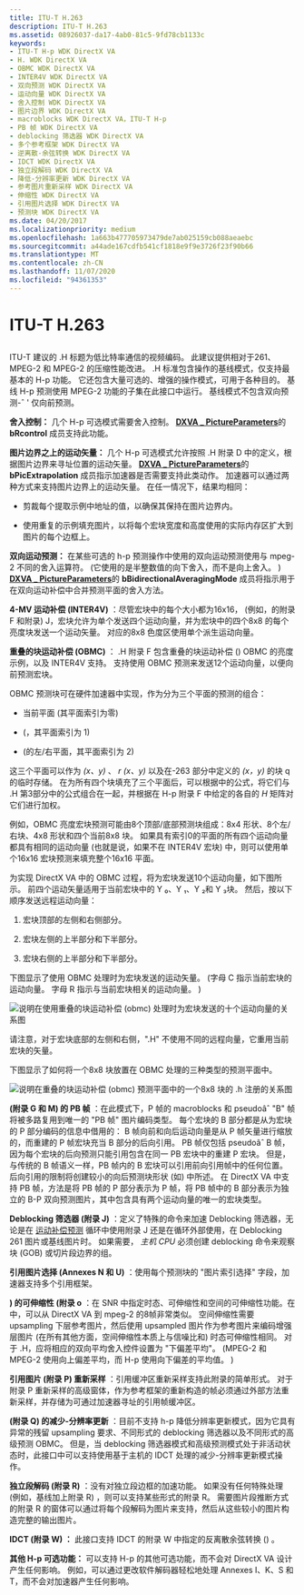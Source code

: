 ```yaml
---
title: ITU-T H.263
description: ITU-T H.263
ms.assetid: 08926037-da17-4ab0-81c5-9fd78cb1133c
keywords:
- ITU-T H-p WDK DirectX VA
- H. WDK DirectX VA
- OBMC WDK DirectX VA
- INTER4V WDK DirectX VA
- 双向预测 WDK DirectX VA
- 运动向量 WDK DirectX VA
- 舍入控制 WDK DirectX VA
- 图片边界 WDK DirectX VA
- macroblocks WDK DirectX VA，ITU-T H-p
- PB 帧 WDK DirectX VA
- deblocking 筛选器 WDK DirectX VA
- 多个参考框架 WDK DirectX VA
- 逆离散-余弦转换 WDK DirectX VA
- IDCT WDK DirectX VA
- 独立段解码 WDK DirectX VA
- 降低-分辨率更新 WDK DirectX VA
- 参考图片重新采样 WDK DirectX VA
- 伸缩性 WDK DirectX VA
- 引用图片选择 WDK DirectX VA
- 预测块 WDK DirectX VA
ms.date: 04/20/2017
ms.localizationpriority: medium
ms.openlocfilehash: 1a663b477705973479de7ab025159cb088aeaebc
ms.sourcegitcommit: a44ade167cdfb541cf1818e9f9e3726f23f90b66
ms.translationtype: MT
ms.contentlocale: zh-CN
ms.lasthandoff: 11/07/2020
ms.locfileid: "94361353"
---
```

# <a name="itu-t-h263"></a>ITU-T H.263


## <span id="ddk_itu_t_h_263_gg"></span><span id="DDK_ITU_T_H_263_GG"></span>


ITU-T 建议的 .H 标题为低比特率通信的视频编码。 此建议提供相对于261、MPEG-2 和 MPEG-2 的压缩性能改进。 .H 标准包含操作的基线模式，仅支持最基本的 H-p 功能。 它还包含大量可选的、增强的操作模式，可用于各种目的。 基线 H-p 预测使用 MPEG-2 功能的子集在此接口中运行。 基线模式不包含双向预测-ˆ ' 仅向前预测。

**舍入控制：** 几个 H-p 可选模式需要舍入控制。 [**DXVA \_ PictureParameters**](/windows-hardware/drivers/ddi/dxva/ns-dxva-_dxva_pictureparameters)的 **bRcontrol** 成员支持此功能。

**图片边界之上的运动矢量：** 几个 H-p 可选模式允许按照 .H 附录 D 中的定义，根据图片边界来寻址位置的运动矢量。 [**DXVA \_ PictureParameters**](/windows-hardware/drivers/ddi/dxva/ns-dxva-_dxva_pictureparameters)的 **bPicExtrapolation** 成员指示加速器是否需要支持此类动作。 加速器可以通过两种方式来支持图片边界上的运动矢量。 在任一情况下，结果均相同：

-   剪裁每个提取示例中地址的值，以确保其保持在图片边界内。

-   使用重复的示例填充图片，以将每个宏块宽度和高度使用的实际内存区扩大到图片的每个边框上。

**双向运动预测：** 在某些可选的 h-p 预测操作中使用的双向运动预测使用与 mpeg-2 不同的舍入运算符。  (它使用的是半整数值的向下舍入，而不是向上舍入。 ) [**DXVA \_ PictureParameters**](/windows-hardware/drivers/ddi/dxva/ns-dxva-_dxva_pictureparameters)的 **bBidirectionalAveragingMode** 成员将指示用于在双向运动补偿中合并预测平面的舍入方法。

**4-MV 运动补偿 (INTER4V)** ：尽管宏块中的每个大小都为16x16， (例如，的附录 F 和附录) J，宏块允许为单个发送四个运动向量，并为宏块中的四个8x8 的每个亮度块发送一个运动矢量。 对应的8x8 色度区使用单个派生运动向量。

**重叠的块运动补偿 (OBMC)** ： .H 附录 F 包含重叠的块运动补偿 () OBMC 的亮度示例，以及 INTER4V 支持。 支持使用 OBMC 预测来发送12个运动向量，以便向前预测宏块。

OBMC 预测块可在硬件加速器中实现，作为分为三个平面的预测的组合：

-   当前平面 (其平面索引为零) 

-    (，其平面索引为 1) 

-    (的左/右平面，其平面索引为 2) 

这三个平面可以作为 *(x、y)* 、 *r (x、y)* 以及在-263 部分中定义的 *(x，y)* 的块 q 的临时存储。 在为所有四个块填充了三个平面后，可以根据中的公式，将它们与 .H 第3部分中的公式组合在一起，并根据在 H-p 附录 F 中给定的各自的 *H* 矩阵对它们进行加权。

例如，OBMC 亮度宏块预测可能由8个顶部/底部预测块组成：8x4 形状、8个左/右块、4x8 形状和四个当前8x8 块。 如果具有索引0的平面的所有四个运动向量都具有相同的运动向量 (也就是说，如果不在 INTER4V 宏块) 中，则可以使用单个16x16 宏块预测来填充整个16x16 平面。

为实现 DirectX VA 中的 OBMC 过程，将为宏块发送10个运动向量，如下图所示。 前四个运动矢量适用于当前宏块中的 Y ₀、Y ₁、Y ₂和 Y ₃块。 然后，按以下顺序发送远程运动向量：

1.  宏块顶部的左侧和右侧部分。

2.  宏块左侧的上半部分和下半部分。

3.  宏块右侧的上半部分和下半部分。

下图显示了使用 OBMC 处理时为宏块发送的运动矢量。  (字母 C 指示当前宏块的运动向量。 字母 R 指示与当前宏块相关的运动向量。 ) 

![说明在使用重叠的块运动补偿 (obmc) 处理时为宏块发送的十个运动向量的关系图](images/10vectors.png)

请注意，对于宏块底部的左侧和右侧，".H" 不使用不同的远程向量，它重用当前宏块的矢量。

下图显示了如何将一个8x8 块放置在 OBMC 处理的三种类型的预测平面中。

![说明在重叠的块运动补偿 (obmc) 预测平面中的一个8x8 块的 .h 注册的关系图](images/h263reg.png)

**(附录 G 和 M) 的 PB 帧** ：在此模式下，P 帧的 macroblocks 和 pseudoâˆ "B" 帧将被多路复用到唯一的 "PB 帧" 图片编码类型。 每个宏块的 B 部分都是从为宏块的 P 部分编码的信息中借用的： B 帧向前和向后运动向量是从 P 帧矢量进行缩放的，而重建的 P 帧宏块充当 B 部分的后向引用。 PB 帧仅包括 pseudoâˆ B 帧，因为每个宏块的后向预测只能引用包含在同一 PB 宏块中的重建 P 宏块。 但是，与传统的 B 帧语义一样，PB 帧内的 B 宏块可以引用前向引用帧中的任何位置。 后向引用的限制将创建较小的向后预测块形状 (如) 中所述。 在 DirectX VA 中支持 PB 帧，方法是将 PB 帧的 P 部分表示为 P 帧，将 PB 帧中的 B 部分表示为独立的 B-P 双向预测图片，其中包含具有两个运动向量的唯一的宏块类型。

**Deblocking 筛选器 (附录 J)** ：定义了特殊的命令来加速 Deblocking 筛选器，无论是在 [运动补偿预测](motion-compensated-prediction.md) 循环中使用附录 J 还是在循环外部使用，在 Deblocking 261 图片或基线图片时。 如果需要， *主机 CPU* 必须创建 deblocking 命令来观察块 (GOB) 或切片段边界的组。

**引用图片选择 (Annexes N 和 U)** ：使用每个预测块的 "图片索引选择" 字段，加速器支持多个引用框架。

**) 的可伸缩性 (附录 o** ：在 SNR 中指定时态、可伸缩性和空间的可伸缩性功能。在中，可以从 DirectX VA 到 mpeg-2 的8帧非常类似。 空间伸缩性需要 upsampling 下层参考图片，然后使用 upsampled 图片作为参考图片来编码增强层图片 (在所有其他方面，空间伸缩性本质上与信噪比和) 时态可伸缩性相同。 对于 .H，应将相应的双向平均舍入控件设置为 "下偏差平均"。  (MPEG-2 和 MPEG-2 使用向上偏差平均，而 H-p 使用向下偏差的平均值。 ) 

**引用图片 (附录 P) 重新采样** ：引用缓冲区重新采样支持此附录的简单形式。 对于附录 P 重新采样的高级窗体，作为参考框架的重新构造的帧必须通过外部方法重新采样，并存储为可通过加速器寻址的引用帧缓冲区。

**(附录 Q) 的减少-分辨率更新** ：目前不支持 h-p 降低分辨率更新模式，因为它具有异常的残留 upsampling 要求、不同形式的 deblocking 筛选器以及不同形式的高级预测 OBMC。 但是，当 deblocking 筛选器模式和高级预测模式处于非活动状态时，此接口中可以支持使用基于主机的 IDCT 处理的减少-分辨率更新模式操作。

**独立段解码 (附录 R)** ：没有对独立段边框的加速功能。 如果没有任何特殊处理 (例如，基线加上附录 R) ，则可以支持某些形式的附录 R。 需要图片段推断方式的附录 R 的窗体可以通过将每个段解码为图片来支持，然后从这些较小的图片构造完整的输出图片。

**IDCT (附录 W) ：** 此接口支持 IDCT 的附录 W 中指定的反离散余弦转换 () 。

**其他 H-p 可选功能：** 可以支持 H-p 的其他可选功能，而不会对 DirectX VA 设计产生任何影响。 例如，可以通过更改软件解码器轻松地处理 Annexes I、K、S 和 T，而不会对加速器产生任何影响。

 

